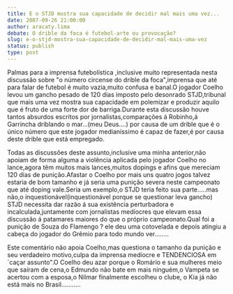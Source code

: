 ```yaml
---
title: E o STJD mostra sua capacidade de decidir mal mais uma vez...
date: 2007-09-26 21:00:00
author: aracaty.lima
debate: O drible da foca é futebol-arte ou provocação?
slug: e-o-stjd-mostra-sua-capacidade-de-decidir-mal-mais-uma-vez
status: publish 
type: post
---
```


Palmas para a imprensa futebolística ,inclusive muito representada nesta discussão sobre "o número circense do drible da foca",imprensa que até para falar de futebol é muito vazia,muito confusa e banal.O jogador Coelho levou um gancho pesado de 120 dias imposto pelo desonrado STJD,tribunal que mais uma vez mostra sua capacidade em polemizar e produzir aquilo que é fruto de uma forte dor de barriga.Durante esta discussão houve tantos absurdos escritos por jornalistas,comparações á Robinho,á Garrincha driblando o mar...(meu Deus....) por causa de um drible que é o único número que este jogador medianíssimo é capaz de fazer,é por causa deste drible que está empregado.  

Todas as discussões deste assunto,inclusive uma minha anterior,não apoiam de forma alguma a violência aplicada pelo jogador Coelho no lance,agora têm muitos mais lances,muitos dopings e afins que mereciam 120 dias de punição.Afastar o Coelho por mais uns quatro jogos talvez estaria de bom tamanho e já seria uma punição severa neste campeonato que até doping vale.Seria um exemplo,o STJD teria feito sua parte.....mas não,o inquestionável(inquestionável porque se questionar leva gancho) STJD necessita dar razão á sua existência perturbadora e incalculada,juntamente com jornalistas medíocres que elevam essa discussão á patamares maiores do que o próprio campeonato.Qual foi a punição de Souza do Flamengo ? ele deu uma cotovelada e depois atingiu a cabeça do jogador do Grêmio para todo mundo ver........  

Este comentário não apoia Coelho,mas questiona o tamanho da punição e seu verdadeiro motivo,culpa da imprensa medíocre e TENDENCIOSA em ´caçar assunto".O Coelho deu azar porque o Romário e sua mulheres meio que saíram de cena,o Edmundo não bate em mais ninguém,o Vampeta se acertou com a esposa,o Nilmar finalmente escolheu o clube, o Kia já não está mais no Brasil...........
